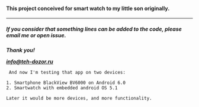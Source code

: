 #### This project conceived for smart watch to my little son originally.
***
#####    If you consider that something lines can be added to the code, please email me or open issue.
***Thank you!***

***[info@teh-dozor.ru](info@teh-dozor.ru)***

     And now I'm testing that app on two devices:
     
    1. Smartphone BlackView BV6000 on Android 6.0
    2. Smartwatch with embedded android OS 5.1
  
    Later it would be more devices, and more functionality.

